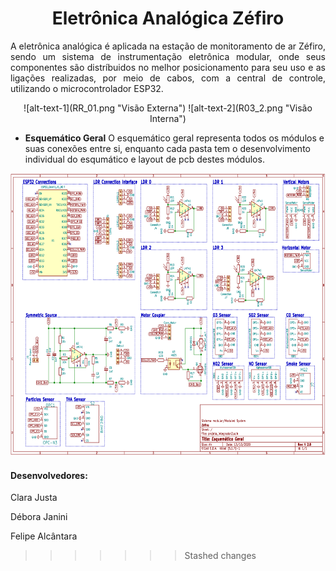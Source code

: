<h1 align="center">
      Eletrônica Analógica Zéfiro
</h1>

<p align="justify">
      A eletrônica analógica é aplicada na estação de monitoramento de ar Zéfiro, sendo um sistema de instrumentação eletrônica modular, onde seus componentes são distríbuidos no melhor posicionamento para seu uso e as ligações realizadas, por meio de cabos, com a central de controle, utilizando o microcontrolador ESP32.
  
 <p align="center">
      ![alt-text-1](RR_01.png "Visão Externa") ![alt-text-2](R03_2.png "Visão Interna")
</p>
 
 
 
 - **Esquemático Geral** O esquemático geral representa todos os módulos e suas conexões entre si, enquanto cada pasta tem o desenvolvimento individual do esqumático e layout de pcb destes módulos.
  
  
<p align="center">
      <img src='sch_geral.PNG' height="452" width="657"/>
</p>
  
  
 
  
  #### Desenvolvedores:
  Clara Justa
  
  Débora Janini
  
  Felipe Alcântara

  
  
>>>>>>> Stashed changes
